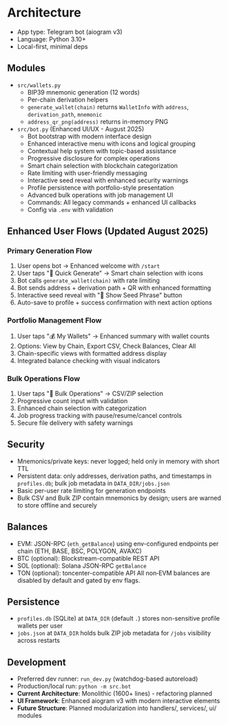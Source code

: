 # Architecture

- App type: Telegram bot (aiogram v3)
- Language: Python 3.10+
- Local-first, minimal deps

## Modules
- `src/wallets.py`
  - BIP39 mnemonic generation (12 words)
  - Per-chain derivation helpers
  - `generate_wallet(chain)` returns `WalletInfo` with `address`, `derivation_path`, `mnemonic`
  - `address_qr_png(address)` returns in-memory PNG
- `src/bot.py` (Enhanced UI/UX - August 2025)
  - Bot bootstrap with modern interface design
  - Enhanced interactive menu with icons and logical grouping
  - Contextual help system with topic-based assistance
  - Progressive disclosure for complex operations
  - Smart chain selection with blockchain categorization
  - Rate limiting with user-friendly messaging
  - Interactive seed reveal with enhanced security warnings
  - Profile persistence with portfolio-style presentation
  - Advanced bulk operations with job management UI
  - Commands: All legacy commands + enhanced UI callbacks
  - Config via `.env` with validation

## Enhanced User Flows (Updated August 2025)

### **Primary Generation Flow**
1. User opens bot → Enhanced welcome with `/start`
2. User taps "🔑 Quick Generate" → Smart chain selection with icons
3. Bot calls `generate_wallet(chain)` with rate limiting
4. Bot sends address + derivation path + QR with enhanced formatting
5. Interactive seed reveal with "🔑 Show Seed Phrase" button
6. Auto-save to profile + success confirmation with next action options

### **Portfolio Management Flow**
1. User taps "💰 My Wallets" → Enhanced summary with wallet counts
2. Options: View by Chain, Export CSV, Check Balances, Clear All
3. Chain-specific views with formatted address display
4. Integrated balance checking with visual indicators

### **Bulk Operations Flow** 
1. User taps "🔄 Bulk Operations" → CSV/ZIP selection
2. Progressive count input with validation
3. Enhanced chain selection with categorization
4. Job progress tracking with pause/resume/cancel controls
5. Secure file delivery with safety warnings

## Security
- Mnemonics/private keys: never logged; held only in memory with short TTL
- Persistent data: only addresses, derivation paths, and timestamps in `profiles.db`; bulk job metadata in `DATA_DIR/jobs.json`
- Basic per-user rate limiting for generation endpoints
- Bulk CSV and Bulk ZIP contain mnemonics by design; users are warned to store offline and securely

## Balances
- EVM: JSON-RPC (`eth_getBalance`) using env-configured endpoints per chain (ETH, BASE, BSC, POLYGON, AVAXC)
- BTC (optional): Blockstream-compatible REST API
- SOL (optional): Solana JSON-RPC `getBalance`
- TON (optional): toncenter-compatible API
All non‑EVM balances are disabled by default and gated by env flags.

## Persistence
- `profiles.db` (SQLite) at `DATA_DIR` (default `.`) stores non-sensitive profile wallets per user
- `jobs.json` at `DATA_DIR` holds bulk ZIP job metadata for `/jobs` visibility across restarts

## Development
- Preferred dev runner: `run_dev.py` (watchdog-based autoreload)
- Production/local run: `python -m src.bot`
- **Current Architecture**: Monolithic (1600+ lines) - refactoring planned
- **UI Framework**: Enhanced aiogram v3 with modern interactive elements
- **Future Structure**: Planned modularization into handlers/, services/, ui/ modules
